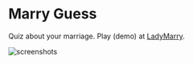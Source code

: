 # Marry Guess

Quiz about your marriage. Play (demo) at [LadyMarry](https://www.ladymarry.xyz).

![screenshots](https://cloud.githubusercontent.com/assets/941519/21560219/745424e2-ce10-11e6-8c52-347fa697a7a7.png)
